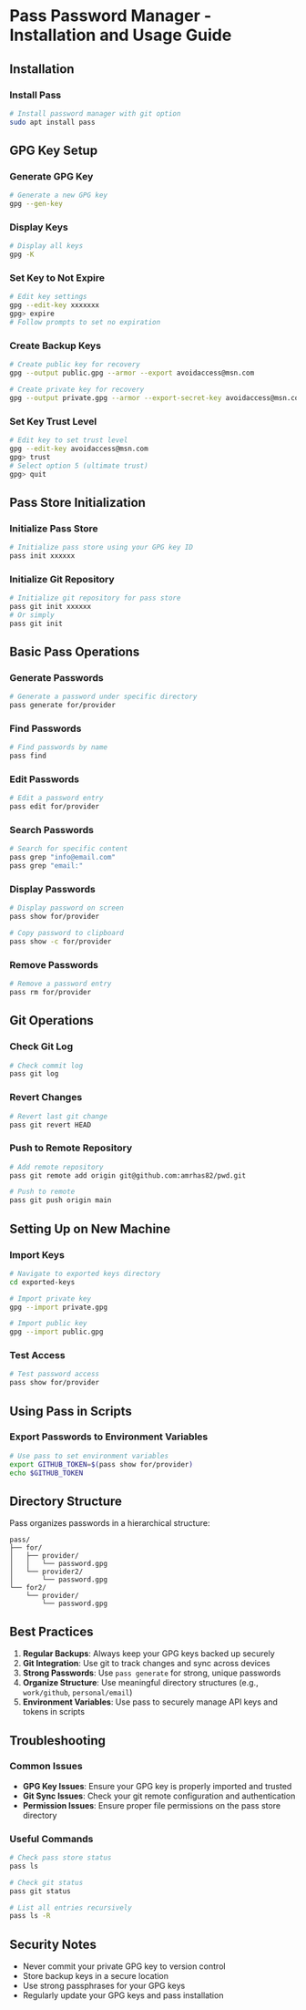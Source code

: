 # Pass Password Manager - Installation and Usage Guide

## Installation

### Install Pass
```bash
# Install password manager with git option
sudo apt install pass
```

## GPG Key Setup

### Generate GPG Key
```bash
# Generate a new GPG key
gpg --gen-key
```

### Display Keys
```bash
# Display all keys
gpg -K
```

### Set Key to Not Expire
```bash
# Edit key settings
gpg --edit-key xxxxxxx
gpg> expire
# Follow prompts to set no expiration
```

### Create Backup Keys
```bash
# Create public key for recovery
gpg --output public.gpg --armor --export avoidaccess@msn.com

# Create private key for recovery
gpg --output private.gpg --armor --export-secret-key avoidaccess@msn.com
```

### Set Key Trust Level
```bash
# Edit key to set trust level
gpg --edit-key avoidaccess@msn.com
gpg> trust
# Select option 5 (ultimate trust)
gpg> quit
```

## Pass Store Initialization

### Initialize Pass Store
```bash
# Initialize pass store using your GPG key ID
pass init xxxxxx
```

### Initialize Git Repository
```bash
# Initialize git repository for pass store
pass git init xxxxxx
# Or simply
pass git init
```

## Basic Pass Operations

### Generate Passwords
```bash
# Generate a password under specific directory
pass generate for/provider
```

### Find Passwords
```bash
# Find passwords by name
pass find
```

### Edit Passwords
```bash
# Edit a password entry
pass edit for/provider
```

### Search Passwords
```bash
# Search for specific content
pass grep "info@email.com"
pass grep "email:"
```

### Display Passwords
```bash
# Display password on screen
pass show for/provider

# Copy password to clipboard
pass show -c for/provider
```

### Remove Passwords
```bash
# Remove a password entry
pass rm for/provider
```

## Git Operations

### Check Git Log
```bash
# Check commit log
pass git log
```

### Revert Changes
```bash
# Revert last git change
pass git revert HEAD
```

### Push to Remote Repository
```bash
# Add remote repository
pass git remote add origin git@github.com:amrhas82/pwd.git

# Push to remote
pass git push origin main
```

## Setting Up on New Machine

### Import Keys
```bash
# Navigate to exported keys directory
cd exported-keys

# Import private key
gpg --import private.gpg

# Import public key
gpg --import public.gpg
```

### Test Access
```bash
# Test password access
pass show for/provider
```

## Using Pass in Scripts

### Export Passwords to Environment Variables
```bash
# Use pass to set environment variables
export GITHUB_TOKEN=$(pass show for/provider)
echo $GITHUB_TOKEN
```

## Directory Structure

Pass organizes passwords in a hierarchical structure:
```
pass/
├── for/
│   ├── provider/
│   │   └── password.gpg
│   └── provider2/
│       └── password.gpg
└── for2/
    └── provider/
        └── password.gpg
```

## Best Practices

1. **Regular Backups**: Always keep your GPG keys backed up securely
2. **Git Integration**: Use git to track changes and sync across devices
3. **Strong Passwords**: Use `pass generate` for strong, unique passwords
4. **Organize Structure**: Use meaningful directory structures (e.g., `work/github`, `personal/email`)
5. **Environment Variables**: Use pass to securely manage API keys and tokens in scripts

## Troubleshooting

### Common Issues
- **GPG Key Issues**: Ensure your GPG key is properly imported and trusted
- **Git Sync Issues**: Check your git remote configuration and authentication
- **Permission Issues**: Ensure proper file permissions on the pass store directory

### Useful Commands
```bash
# Check pass store status
pass ls

# Check git status
pass git status

# List all entries recursively
pass ls -R
```

## Security Notes

- Never commit your private GPG key to version control
- Store backup keys in a secure location
- Use strong passphrases for your GPG keys
- Regularly update your GPG keys and pass installation